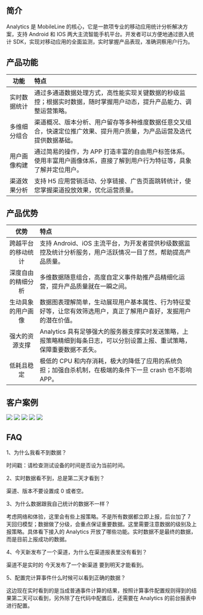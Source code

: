 ## 简介

Analytics 是 MobileLine 的核心，它是一款项专业的移动应用统计分析解决方案，支持 Android 和 IOS 两大主流智能手机平台。开发者可以方便地通过嵌入统计 SDK，实现对移动应用的全面监测，实时掌握产品表现，准确洞察用户行为。


## 产品功能


| 功能 | 特点 | 
| :---: | :---- |
|实时数据统计|通过多通道数据处理方式，高性能实现关键数据的秒级监控；根据实时数据，随时掌握用户动态，提升产品能力、调整运营策略。|
|多维细分组合|渠道概况、版本分析、用户留存等多种维度数据任意交叉组合，快速定位推广效果、提升用户质量，为产品运营及迭代提供数据基础。|
|用户画像构建|通过简易的操作，为 APP 打造丰富的自由用户标签体系。使用丰富用户画像体系，直接了解到用户行为特征等，具象了解并定位用户。|
|渠道效果分析|支持 H5 应用营销活动、分享链接、广告页面跳转统计，使您掌握渠道投放效果，优化运营质量。|



## 产品优势

| 优势 | 特点 | 
| :---: | :---- |
| 跨越平台的移动统计 | 支持 Android、iOS 主流平台，为开发者提供秒级数据监控及统计分析服务，用户活跃情况一目了然，帮助提高产品质量。 | 
|深度自由的精细分析|多维数据随意组合，高度自定义事件助推产品精细化运营，提升产品质量就在一瞬之间。|
|生动具象的用户画像|数据图表理解简单，生动展现用户基本属性、行为特征爱好等，让您有效筛选用户，真正了解用户喜好，发掘用户的潜在价值。|
|强大的资源支撑| Analytics 具有足够强大的服务器支撑实时发送策略，上报策略精细到每条日志，可以分别设置上报、重试策略，保障重要数据不丢失。|
|低耗且稳定|极低的 CPU 和内存消耗，极大的降低了应用的系统负担；加强自杀机制，在极端的条件下一旦 crash 也不影响 APP。|

	


## 客户案例
![](http://imgcache.tce.fsphere.cn/static/mc.qcloudimg.com/static/img/6a14b2bf4218c17216b7bd4f196f8069/image.png)
![](http://imgcache.tce.fsphere.cn/static/mc.qcloudimg.com/static/img/77445b164ca54f5af4363630f692dc28/image.png)
![](http://imgcache.tce.fsphere.cn/static/mc.qcloudimg.com/static/img/88da4e26dd49b174417a683ed5b2a136/image.png)
![](http://imgcache.tce.fsphere.cn/static/mc.qcloudimg.com/static/img/0c2f1471c2aad61d4d137bc3d483c7aa/image.png)
![](http://imgcache.tce.fsphere.cn/static/mc.qcloudimg.com/static/img/8f1fc2c54ccab9361f90cb8fa3dc0f94/image.png)


## FAQ


1、为什么我看不到数据？

时间戳：请检查测试设备的时间是否设为当前时间。


2、实时数据看不到，总是第二天才看到？

渠道、版本不要设置成 0 或者空。


3、为什么数据跟我自己统计的数据不一样？

考虑网络和体验，这里会有些上报策略。不是所有数据都立即上报，后台加了 7 天回归模型；数据做了分级，会重点保证重要数据。这里需要注意数据的级别及上报策略。具体看下接入的 Analytics 开放了哪些功能。实时数据不是最终的数据，而是目前上报成功的数据。


4、今天新发布了一个渠道，为什么在渠道报表里没有看到？

渠道不是实时的  今天发布了一个新渠道 要到明天才能看到。


5、配置完计算事件什么时候可以看到正确的数据？

这边现在实时看到的是当成普通事件计算的结果，按照计算事件配置规则得到的结果第二天可以看到，另外除了在代码中配置后，还需要在 Analytics 的前台报表中进行配置。
